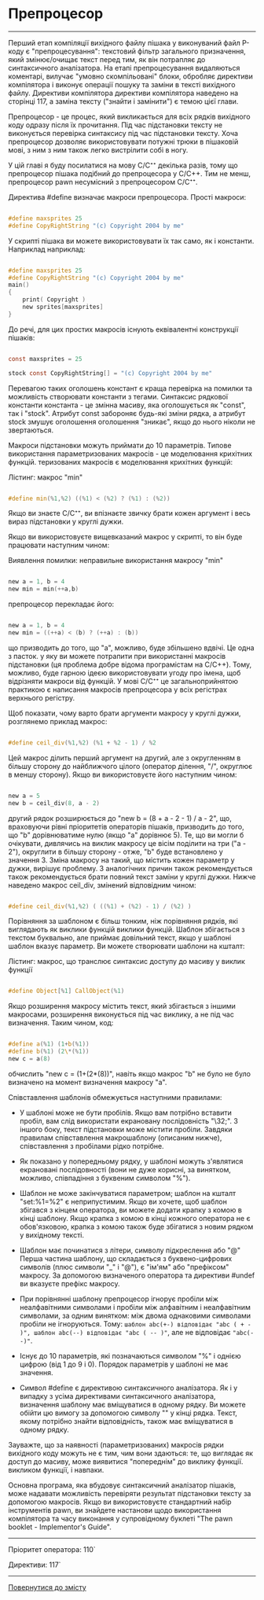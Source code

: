 # Препроцесор

---

Перший етап компіляції вихідного файлу пішака у виконуваний файл
P-коду є "препроцесування": текстовий фільтр загального призначення, який змінює/очищає текст
перед тим, як він потрапляє до синтаксичного аналізатора. На етапі препроцесування видаляються коментарі,
вилучає "умовно скомпільовані" блоки, обробляє директиви компілятора
і виконує операції пошуку та заміни в тексті вихідного файлу. Директиви компілятора
директиви компілятора наведено на сторінці 117, а заміна тексту
("знайти і замінити") є темою цієї глави.

Препроцесор - це процес, який викликається для всіх рядків вихідного коду одразу
після їх прочитання. Під час підстановки тексту не виконується перевірка синтаксису
під час підстановки тексту. Хоча препроцесор дозволяє використовувати потужні трюки в пішаковій мові, з ним
з ним також легко вистрілити собі в ногу.

У цій главі я буду посилатися на мову C/C⁺⁺ декілька разів, тому що
препроцесор пішака подібний до препроцесора у C/C++. Тим не менш, препроцесор pawn
несумісний з препроцесором C/C⁺⁺.

Директива #define визначає макроси препроцесора. Прості макроси:

```c

#define maxsprites 25
#define CopyRightString "(c) Copyright 2004 by me"

```

У скрипті пішака ви можете використовувати їх так само, як і константи. Наприклад
наприклад:

```c

#define maxsprites 25
#define CopyRightString "(c) Copyright 2004 by me"
main()
{
    print( Copyright )
    new sprites[maxsprites]
}

```

До речі, для цих простих макросів існують еквівалентні конструкції пішаків:

```c

const maxsprites = 25

stock const CopyRightString[] = "(c) Copyright 2004 by me"

```

Перевагою таких оголошень констант є краща перевірка на помилки та
можливість створювати константи з тегами. Синтаксис рядкової константи
константа - це змінна масиву, яка оголошується як "const", так і "stock". Атрибут
const забороняє будь-які зміни рядка, а атрибут stock змушує оголошення
оголошення "зникає", якщо до нього ніколи не звертаються.

Макроси підстановки можуть приймати до 10 параметрів. Типове використання параметризованих макросів - це моделювання крихітних функцій.
теризованих макросів є моделювання крихітних функцій:

Лістинг: макрос "min"

```c

#define min(%1,%2) ((%1) < (%2) ? (%1) : (%2))

```

Якщо ви знаєте C/C⁺⁺, ви впізнаєте звичку брати кожен аргумент
і весь вираз підстановки у круглі дужки.

Якщо ви використовуєте вищевказаний макрос у скрипті, то він буде працювати наступним чином:

Виявлення помилки: неправильне використання макросу "min"

```c

new a = 1, b = 4
new min = min(++a,b)

```

препроцесор перекладає його:

```c

new a = 1, b = 4
new min = ((++a) < (b) ? (++a) : (b))

```

що призводить до того, що "a", можливо, буде збільшено вдвічі. Це одна з пасток.
у яку ви можете потрапити при використанні макросів підстановки (ця проблема
добре відома програмістам на C/C++). Тому, можливо, буде гарною ідеєю
використовувати угоду про імена, щоб відрізняти макроси від функцій. У мові C/C⁺⁺ це
загальноприйнятою практикою є написання макросів препроцесора у всіх регістрах верхнього регістру.

Щоб показати, чому варто брати аргументи макросу у круглі дужки, розглянемо приклад
макрос:

```c

#define ceil_div(%1,%2) (%1 + %2 - 1) / %2

```

Цей макрос ділить перший аргумент на другий, але з округленням
в більшу сторону до найближчого цілого (оператор ділення, "/", округлює в меншу сторону).
Якщо ви використовуєте його наступним чином:

```c

new a = 5
new b = ceil_div(8, a - 2)

```

другий рядок розширюється до "new b = (8 + a - 2 - 1) / a - 2",
що, враховуючи рівні пріоритетів операторів пішаків, призводить до того, що "b"
дорівнюватиме нулю (якщо "a" дорівнює 5). Те, що ви могли б очікувати, дивлячись на виклик макросу
це вісім поділити на три ("a - 2"), округлити в більшу сторону -
отже, "b" буде встановлено у значення 3. Зміна макросу на такий, що містить
кожен параметр у дужки, вирішує проблему. З аналогічних причин також рекомендується
також рекомендується брати повний текст заміни у круглі дужки. Нижче
наведено макрос ceil_div, змінений відповідним чином:

```c

#define ceil_div(%1,%2) ( ((%1) + (%2) - 1) / (%2) )

```

Порівняння за шаблоном є більш тонким, ніж порівняння рядків, які виглядають як виклики функцій
виклики функцій. Шаблон збігається з текстом буквально, але приймає довільний текст, якщо у шаблоні
шаблон вказує параметр. Ви можете створювати шаблони на кшталт:

Лістинг: макрос, що транслює синтаксис доступу до масиву у виклик функції

```c

#define Object[%1] CallObject(%1)

```

Якщо розширення макросу містить текст, який збігається з іншими макросами, розширення
виконується під час виклику, а не під час визначення. Таким чином, код:

```c

#define a(%1) (1+b(%1))
#define b(%1) (2\*(%1))
new c = a(8)

```

обчислить "new c = (1+(2\*(8))", навіть якщо макрос "b" не було
не було визначено на момент визначення макросу "a".

Співставлення шаблонів обмежується наступними правилами:

- У шаблоні може не бути пробілів. Якщо вам потрібно вставити пробіл, вам слід використати екрановану послідовність "\32;". З іншого боку, текст підстановки може містити пробіли. Завдяки правилам співставлення макрошаблону (описаним нижче), співставлення з пробілами рідко потрібне.

- Як показано у попередньому рядку, у шаблоні можуть з'являтися екрановані послідовності (вони не дуже корисні, за винятком, можливо, співпадіння з буквеним символом "%").

- Шаблон не може закінчуватися параметром; шаблон на кшталт "set:%1=%2" є неприпустимим. Якщо ви хочете, щоб шаблон збігався з кінцем оператора, ви можете додати крапку з комою в кінці шаблону. Якщо крапка з комою в кінці кожного оператора не є обов'язковою, крапка з комою також буде збігатися з новим рядком у вихідному тексті.

- Шаблон має починатися з літери, символу підкреслення або "@" Перша частина шаблону, що складається з буквено-цифрових символів (плюс символи "\_" і "@"), є "ім'ям" або "префіксом" макросу. За допомогою визначеного оператора та директиви #undef ви вказуєте префікс макросу.

- При порівнянні шаблону препроцесор ігнорує пробіли між неалфавітними символами і пробіли між алфавітним і неалфавітним символами, за одним винятком: між двома однаковими символами пробіли не ігноруються. Тому: `шаблон abc(+-) відповідає "abc ( + - )", шаблон abc(--) відповідає "abc ( -- )"`, але не відповідає `"abc(- -)"`.

- Існує до 10 параметрів, які позначаються символом "%" і однією цифрою (від 1 до 9 і 0). Порядок параметрів у шаблоні не має значення.

- Символ #define є директивою синтаксичного аналізатора. Як і у випадку з усіма директивами синтаксичного аналізатора, визначення шаблону має вміщуватися в одному рядку. Ви можете обійти цю вимогу за допомогою символу "\" у кінці рядка. Текст, якому потрібно знайти відповідність, також має вміщуватися в одному рядку.

Зауважте, що за наявності (параметризованих) макросів рядки вихідного коду можуть
не є тим, чим вони здаються: те, що виглядає як доступ до масиву, може виявитися "попереднім" до виклику функції.
викликом функції, і навпаки.

Основна програма, яка вбудовує синтаксичний аналізатор пішаків, може надавати можливість
перевіряти результат підстановки тексту за допомогою макросів. Якщо ви використовуєте
стандартний набір інструментів pawn, ви знайдете настанови щодо використання компілятора
та часу виконання у супровідному буклеті "The pawn booklet - Implementor's Guide".

---

Пріоритет оператора: 110`

Директиви: 117`

---

[Повернутися до змісту](00-Contents.md)


